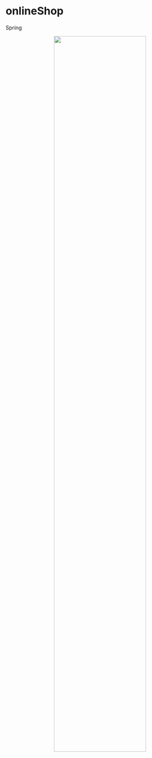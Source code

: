 # onlineShop
Spring
<p align="center">
  <img src="https://github.com/Jianmin0105/images/blob/master/onlineShop-demo.gif" width="70%" height="70%" />
</p>
